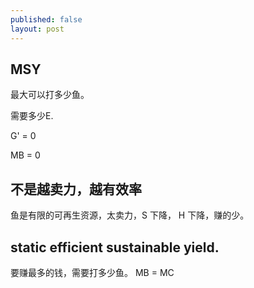 ```yaml
---
published: false
layout: post
---
```

## MSY

最大可以打多少鱼。

需要多少E.

G' = 0


MB = 0

## 不是越卖力，越有效率

鱼是有限的可再生资源，太卖力，S 下降， H 下降，赚的少。

## static efficient sustainable yield.
要赚最多的钱，需要打多少鱼。
MB = MC
